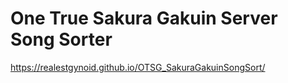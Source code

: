 # One True Sakura Gakuin Server Song Sorter

https://realestgynoid.github.io/OTSG_SakuraGakuinSongSort/
